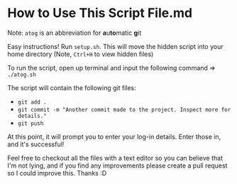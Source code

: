 # How to Use This Script File.md

Note: `atog` is an abbreviation for **a**u**to**matic **g**it

Easy instructions! Run `setup.sh`. This will move the hidden script into your home directory (Note, `Ctrl+H` to view hidden files)

To run the script, open up terminal and input the following command =>  `./atog.sh`

The script will contain the following git files:

- `git add .`
- `git commit -m "Another commit made to the project. Inspect more for details."`
- `git push`


At this point, it will prompt you to enter your log-in details. Enter those in, and it's successful! 

Feel free to checkout all the files with a text editor so you can believe that I'm not lying, and if you find any improvements please create a pull request so I could improve this. Thanks :D
